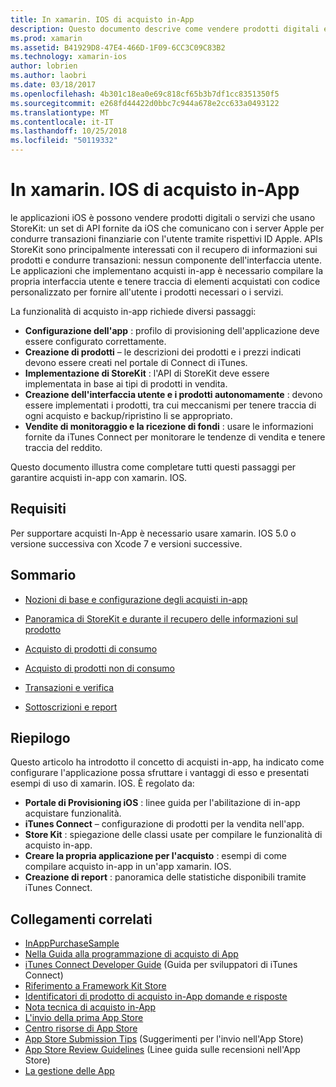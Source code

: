 ```yaml
---
title: In xamarin. IOS di acquisto in-App
description: Questo documento descrive come vendere prodotti digitali e i servizi usando le APIs StoreKit. Collega alle guide che illustrano configuration, prodotti di consumo, prodotti non di consumo, le transazioni, sottoscrizioni e altro ancora.
ms.prod: xamarin
ms.assetid: B41929D8-47E4-466D-1F09-6CC3C09C83B2
ms.technology: xamarin-ios
author: lobrien
ms.author: laobri
ms.date: 03/18/2017
ms.openlocfilehash: 4b301c18ea0e69c818cf65b3b7df1cc8351350f5
ms.sourcegitcommit: e268fd44422d0bbc7c944a678e2cc633a0493122
ms.translationtype: MT
ms.contentlocale: it-IT
ms.lasthandoff: 10/25/2018
ms.locfileid: "50119332"
---
```

# <a name="in-app-purchasing-in-xamarinios"></a>In xamarin. IOS di acquisto in-App

le applicazioni iOS è possono vendere prodotti digitali o servizi che usano StoreKit: un set di API fornite da iOS che comunicano con i server Apple per condurre transazioni finanziarie con l'utente tramite rispettivi ID Apple. APIs StoreKit sono principalmente interessati con il recupero di informazioni sui prodotti e condurre transazioni: nessun componente dell'interfaccia utente. Le applicazioni che implementano acquisti in-app è necessario compilare la propria interfaccia utente e tenere traccia di elementi acquistati con codice personalizzato per fornire all'utente i prodotti necessari o i servizi.

La funzionalità di acquisto in-app richiede diversi passaggi:

-  **Configurazione dell'app** : profilo di provisioning dell'applicazione deve essere configurato correttamente.
-  **Creazione di prodotti** – le descrizioni dei prodotti e i prezzi indicati devono essere creati nel portale di Connect di iTunes.
-  **Implementazione di StoreKit** : l'API di StoreKit deve essere implementata in base ai tipi di prodotti in vendita.
-  **Creazione dell'interfaccia utente e i prodotti autonomamente** : devono essere implementati i prodotti, tra cui meccanismi per tenere traccia di ogni acquisto e backup/ripristino li se appropriato.
-  **Vendite di monitoraggio e la ricezione di fondi** : usare le informazioni fornite da iTunes Connect per monitorare le tendenze di vendita e tenere traccia del reddito.

Questo documento illustra come completare tutti questi passaggi per garantire acquisti in-app con xamarin. IOS.

## <a name="requirements"></a>Requisiti

Per supportare acquisti In-App è necessario usare xamarin. IOS 5.0 o versione successiva con Xcode 7 e versioni successive.

## <a name="contents"></a>Sommario

 * [Nozioni di base e configurazione degli acquisti in-app](~/ios/platform/in-app-purchasing/in-app-purchase-basics-and-configuration.md)

 * [Panoramica di StoreKit e durante il recupero delle informazioni sul prodotto](~/ios/platform/in-app-purchasing/store-kit-overview-and-retreiving-product-information.md)

 * [Acquisto di prodotti di consumo](~/ios/platform/in-app-purchasing/purchasing-consumable-products.md)

 * [Acquisto di prodotti non di consumo](~/ios/platform/in-app-purchasing/purchasing-non-consumable-products.md)

 * [Transazioni e verifica](~/ios/platform/in-app-purchasing/transactions-and-verification.md)

 * [Sottoscrizioni e report](~/ios/platform/in-app-purchasing/subscriptions-and-reporting.md)

## <a name="summary"></a>Riepilogo

Questo articolo ha introdotto il concetto di acquisti in-app, ha indicato come configurare l'applicazione possa sfruttare i vantaggi di esso e presentati esempi di uso di xamarin. IOS. È regolato da:

-  **Portale di Provisioning iOS** : linee guida per l'abilitazione di in-app acquistare funzionalità.
-  **iTunes Connect** – configurazione di prodotti per la vendita nell'app.
-  **Store Kit** : spiegazione delle classi usate per compilare le funzionalità di acquisto in-app.
-  **Creare la propria applicazione per l'acquisto** : esempi di come compilare acquisto in-app in un'app xamarin. IOS.
-  **Creazione di report** : panoramica delle statistiche disponibili tramite iTunes Connect.


## <a name="related-links"></a>Collegamenti correlati

- [InAppPurchaseSample](https://developer.xamarin.com/samples/StoreKit/)
- [Nella Guida alla programmazione di acquisto di App](https://developer.apple.com/library/ios/documentation/NetworkingInternet/Conceptual/StoreKitGuide/Introduction.html)
- [iTunes Connect Developer Guide](https://developer.apple.com/library/ios/documentation/LanguagesUtilities/Conceptual/iTunesConnect_Guide/iTunesConnect_Guide.pdf) (Guida per sviluppatori di iTunes Connect)
- [Riferimento a Framework Kit Store](https://developer.apple.com/library/ios/documentation/StoreKit/Reference/StoreKit_Collection/StoreKit_Collection.pdf)
- [Identificatori di prodotto di acquisto in-App domande e risposte](https://developer.apple.com/library/ios/#qa/qa1329/_index.html)
- [Nota tecnica di acquisto in-App](https://developer.apple.com/library/ios/#technotes/tn2259/_index.html)
- [L'invio della prima App Store](https://developer.apple.com/library/ios/documentation/IDEs/Conceptual/AppDistributionGuide/Introduction/Introduction.html)
- [Centro risorse di App Store](https://developer.apple.com/appstore/index.html)
- [App Store Submission Tips](https://developer.apple.com/appstore/resources/submission/tips.html) (Suggerimenti per l'invio nell'App Store)
- [App Store Review Guidelines](https://developer.apple.com/appstore/resources/approval/guidelines.html) (Linee guida sulle recensioni nell'App Store)
- [La gestione delle App](https://developer.apple.com/appstore/resources/managing/index.html)
